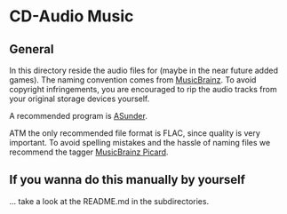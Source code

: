 # CD-Audio Music

## General 
In this directory reside the audio files for (maybe in the near future added games).
The naming convention comes from [MusicBrainz](https://musicbrainz.org).
To avoid copyright infringements, you are encouraged to rip the audio tracks from your original storage devices yourself.

A recommended program is [ASunder](https://littlesvr.ca/asunder).

ATM the only recommended file format is FLAC, since quality is very important.
To avoid spelling mistakes and the hassle of naming files we recommend the tagger [MusicBrainz Picard](https://picard.musicbrainz.org).


## If you wanna do this manually by yourself

... take a look at the README.md in the subdirectories.
